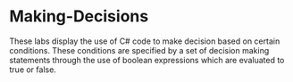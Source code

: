 # Making-Decisions
These labs display the use of C# code to make decision based on certain conditions. These conditions are specified by a set of decision making statements through the use of boolean expressions which are evaluated to true or false.
